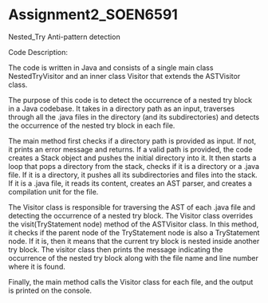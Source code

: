 # Assignment2_SOEN6591

Nested_Try Anti-pattern detection

Code Description: 

The code is written in Java and consists of a single main class NestedTryVisitor and an inner class Visitor that extends the ASTVisitor class.

The purpose of this code is to detect the occurrence of a nested try block in a Java codebase. It takes in a directory path as an input, traverses through all the .java files in the directory (and its subdirectories) and detects the occurrence of the nested try block in each file.

The main method first checks if a directory path is provided as input. If not, it prints an error message and returns. If a valid path is provided, the code creates a Stack object and pushes the initial directory into it. It then starts a loop that pops a directory from the stack, checks if it is a directory or a .java file. If it is a directory, it pushes all its subdirectories and files into the stack. If it is a .java file, it reads its content, creates an AST parser, and creates a compilation unit for the file.

The Visitor class is responsible for traversing the AST of each .java file and detecting the occurrence of a nested try block. The Visitor class overrides the visit(TryStatement node) method of the ASTVisitor class. In this method, it checks if the parent node of the TryStatement node is also a TryStatement node. If it is, then it means that the current try block is nested inside another try block. The visitor class then prints the message indicating the occurrence of the nested try block along with the file name and line number where it is found.

Finally, the main method calls the Visitor class for each file, and the output is printed on the console.
